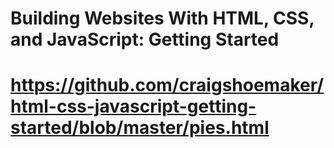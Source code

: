 # Building Websites With HTML, CSS, and JavaScript: Getting Started
# https://github.com/craigshoemaker/html-css-javascript-getting-started/blob/master/pies.html